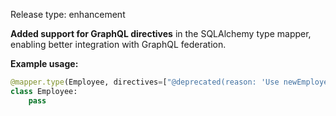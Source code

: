 Release type: enhancement


**Added support for GraphQL directives** in the SQLAlchemy type mapper, enabling better integration with GraphQL federation.
  
  **Example usage:**
  ```python
  @mapper.type(Employee, directives=["@deprecated(reason: 'Use newEmployee instead')"])
  class Employee:
      pass
  ```
